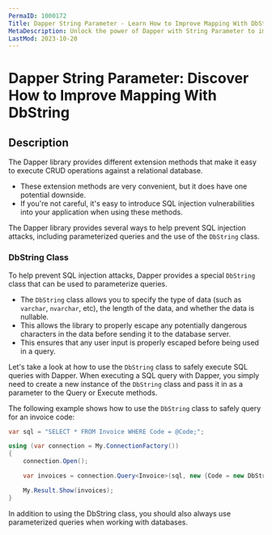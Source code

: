 ```yaml
---
PermaID: 1000172
Title: Dapper String Parameter - Learn How to Improve Mapping With DbString
MetaDescription: Unlock the power of Dapper with String Parameter to improve your mapping with 'DbString'. Learn how to pass an explicit string to improve type mapping, database compatibility, and performance.
LastMod: 2023-10-20
---
```


# Dapper String Parameter: Discover How to Improve Mapping With DbString

## Description

The Dapper library provides different extension methods that make it easy to execute CRUD operations against a relational database. 

 - These extension methods are very convenient, but it does have one potential downside. 
 - If you're not careful, it's easy to introduce SQL injection vulnerabilities into your application when using these methods.

The Dapper library provides several ways to help prevent SQL injection attacks, including parameterized queries and the use of the `DbString` class. 

### DbString Class

To help prevent SQL injection attacks, Dapper provides a special `DbString` class that can be used to parameterize queries.

 - The `DbString` class allows you to specify the type of data (such as `varchar`, `nvarchar`, etc), the length of the data, and whether the data is nullable. 
 - This allows the library to properly escape any potentially dangerous characters in the data before sending it to the database server.
 - This ensures that any user input is properly escaped before being used in a query.

Let's take a look at how to use the `DbString` class to safely execute SQL queries with Dapper. When executing a SQL query with Dapper, you simply need to create a new instance of the `DbString` class and pass it in as a parameter to the Query or Execute methods.

The following example shows how to use the `DbString` class to safely query for an invoice code:
```csharp
var sql = "SELECT * FROM Invoice WHERE Code = @Code;";

using (var connection = My.ConnectionFactory())
{
	connection.Open();

	var invoices = connection.Query<Invoice>(sql, new {Code = new DbString {Value = "Invoice_1", IsFixedLength = false, Length = 9, IsAnsi = true}}).ToList();

	My.Result.Show(invoices);
}
```

In addition to using the DbString class, you should also always use parameterized queries when working with databases. 